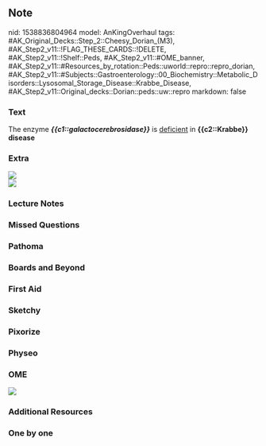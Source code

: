 ## Note
nid: 1538836804964
model: AnKingOverhaul
tags: #AK_Original_Decks::Step_2::Cheesy_Dorian_(M3), #AK_Step2_v11::!FLAG_THESE_CARDS::!DELETE, #AK_Step2_v11::!Shelf::Peds, #AK_Step2_v11::#OME_banner, #AK_Step2_v11::#Resources_by_rotation::Peds::uworld::repro::repro_dorian, #AK_Step2_v11::#Subjects::Gastroenterology::00_Biochemistry::Metabolic_Disorders::Lysosomal_Storage_Disease::Krabbe_Disease, #AK_Step2_v11::Original_decks::Dorian::peds::uw::repro
markdown: false

### Text
<div>
  The enzyme <b><i>{{c1::galactocerebrosidase}}</i></b> is
  <u>deficient</u> in <b>{{c2::Krabbe}} disease</b>
</div>

### Extra
<div><img src="paste-47854525612033.jpg"></div><img src="lsd.PNG">

### Lecture Notes


### Missed Questions


### Pathoma


### Boards and Beyond


### First Aid


### Sketchy


### Pixorize


### Physeo


### OME
<div class="ome-widget">
  <a href="https://onlinemeded.org?ref=anki"><img src=
  "_OME_AnkiFlashcards_General_3.png"></a>
</div>

### Additional Resources


### One by one


